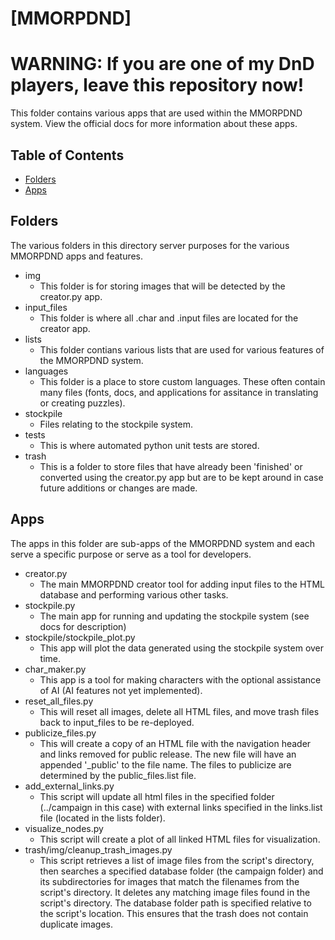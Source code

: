 # [MMORPDND]

# WARNING: If you are one of my DnD players, leave this repository now!

This folder contains various apps that are used within the MMORPDND system. View the official docs for more information about these apps.
## Table of Contents

- [Folders](#folders)
- [Apps](#apps)

## Folders

The various folders in this directory server purposes for the various MMORPDND apps and features.

- img
  - This folder is for storing images that will be detected by the creator.py app.
- input_files
  - This folder is where all .char and .input files are located for the creator app.
- lists
  - This folder contians various lists that are used for various features of the MMORPDND system.
- languages
  - This folder is a place to store custom languages. These often contain many files (fonts, docs, and applications for assitance in translating or creating puzzles).
- stockpile
  - Files relating to the stockpile system.
- tests
  - This is where automated python unit tests are stored.
- trash
  - This is a folder to store files that have already been 'finished' or converted using the creator.py app but are to be kept around in case future additions or changes are made. 

## Apps

The apps in this folder are sub-apps of the MMORPDND system and each serve a specific purpose or serve as a tool for developers.

- creator.py
  - The main MMORPDND creator tool for adding input files to the HTML database and performing various other tasks.
- stockpile.py
  - The main app for running and updating the stockpile system (see docs for description) 
- stockpile/stockpile_plot.py
  - This app will plot the data generated using the stockpile system over time.
- char_maker.py
  - This app is a tool for making characters with the optional assistance of AI (AI features not yet implemented).
- reset_all_files.py
  - This will reset all images, delete all HTML files, and move trash files back to input_files to be re-deployed.
- publicize_files.py
  - This will create a copy of an HTML file with the navigation header and links removed for public release. The new file will have an appended '_public' to the file name. The files to publicize are determined by the public_files.list file.
- add_external_links.py
  - This script will update all html files in the specified folder (../campaign in this case) with external links specified in the links.list file (located in the lists folder).
- visualize_nodes.py
  - This script will create a plot of all linked HTML files for visualization.
- trash/img/cleanup_trash_images.py
  - This script retrieves a list of image files from the script's directory, then searches a specified database folder (the campaign folder) and its subdirectories for images that match the filenames from the script's directory. It deletes any matching image files found in the script's directory. The database folder path is specified relative to the script's location. This ensures that the trash does not contain duplicate images.
